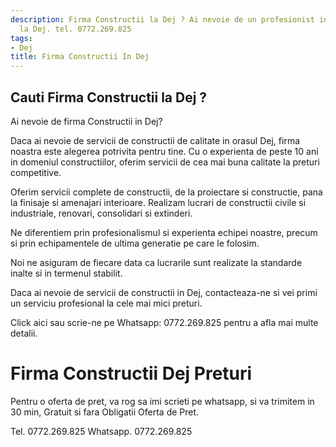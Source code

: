 ```yaml
---
description: Firma Constructii la Dej ? Ai nevoie de un profesionist in Firma Constructii
  la Dej. tel. 0772.269.825
tags:
- Dej
title: Firma Constructii In Dej
---
```



## Cauti Firma Constructii la Dej ?

Ai nevoie de firma Constructii in Dej? 

Daca ai nevoie de servicii de constructii de calitate in orasul Dej, firma noastra este alegerea potrivita pentru tine. Cu o experienta de peste 10 ani in domeniul constructiilor, oferim servicii de cea mai buna calitate la preturi competitive. 

Oferim servicii complete de constructii, de la proiectare si constructie, pana la finisaje si amenajari interioare. Realizam lucrari de constructii civile si industriale, renovari, consolidari si extinderi. 

Ne diferentiem prin profesionalismul si experienta echipei noastre, precum si prin echipamentele de ultima generatie pe care le folosim. 

Noi ne asiguram de fiecare data ca lucrarile sunt realizate la standarde inalte si in termenul stabilit. 

Daca ai nevoie de servicii de constructii in Dej, contacteaza-ne si vei primi un serviciu profesional la cele mai mici preturi. 

Click aici sau scrie-ne pe Whatsapp: 0772.269.825 pentru a afla mai multe detalii.

# Firma Constructii Dej Preturi
Pentru o oferta de pret, va rog sa imi scrieti pe whatsapp, si va trimitem in 30 min, Gratuit si fara Obligatii Oferta de Pret.

Tel. 0772.269.825
Whatsapp. 0772.269.825